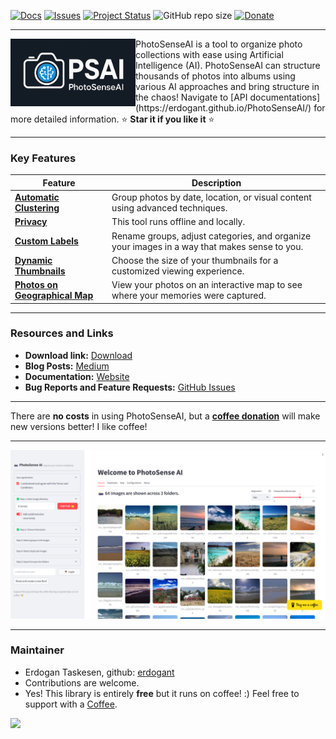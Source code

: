 [![Docs](https://img.shields.io/badge/Sphinx-Docs-Green)](https://erdogant.github.io/PhotoSenseAI/)
[![Issues](https://img.shields.io/github/issues/erdogant/PhotoSenseAI.svg)](https://github.com/erdogant/PhotoSenseAI/issues)
[![Project Status](http://www.repostatus.org/badges/latest/active.svg)](http://www.repostatus.org/#active)
![GitHub repo size](https://img.shields.io/github/repo-size/erdogant/PhotoSenseAI)
[![Donate](https://img.shields.io/badge/Support%20this%20project-grey.svg?logo=github%20sponsors)](https://erdogant.github.io/PhotoSenseAI/pages/html/Documentation.html#)

---

<div>
<a href="https://erdogant.github.io/bnlearn/"><img src="https://github.com/erdogant/PhotoSenseAI/blob/main/docs/figs/logo.png" width="200" align="left" /></a>
PhotoSenseAI is a tool to organize photo collections with ease using Artificial Intelligence (AI).
PhotoSenseAI can structure thousands of photos into albums using various AI approaches and bring structure in the chaos! Navigate to [API documentations](https://erdogant.github.io/PhotoSenseAI/) for more detailed information. ⭐️ <b>Star it if you like it</b> ⭐️
</div>

---

### Key Features

| Feature | Description |
|--------|-------------|
| [**Automatic Clustering**](https://erdogant.github.io/bnlearn/pages/html/Structure%20learning.html) | Group photos by date, location, or visual content using advanced techniques. |
| [**Privacy**](https://erdogant.github.io/bnlearn/pages/html/Parameter%20learning.html) | This tool runs offline and locally. |
| [**Custom Labels**](https://pgmpy.org/examples/Causal%20Inference.html) |Rename groups, adjust categories, and organize your images in a way that makes sense to you. |
| [**Dynamic Thumbnails**](https://erdogant.github.io/bnlearn/pages/html/Sampling.html) | Choose the size of your thumbnails for a customized viewing experience. |
| [**Photos on Geographical Map**](https://erdogant.github.io/bnlearn/pages/html/Sampling.html) | View your photos on an interactive map to see where your memories were captured. |

---

### Resources and Links
- **Download link:** [Download](https://erdogant.github.io/PhotoSenseAI/pages/html/Download.html)
- **Blog Posts:** [Medium](https://erdogant.medium.com/)
- **Documentation:** [Website](https://erdogant.github.io/PhotoSenseAI)
- **Bug Reports and Feature Requests:** [GitHub Issues](https://github.com/erdogant/PhotoSenseAI/issues)

---

There are **no costs** in using PhotoSenseAI, but a <a href="https://erdogant.github.io/donate/?currency=USD&amount=5">**coffee donation**</a> will make new versions better! I like coffee!

---

![PhotoSense Main](https://github.com/erdogant/PhotoSenseAI/blob/main/docs/figs/photosense_main.png)

---

### Maintainer
* Erdogan Taskesen, github: [erdogant](https://github.com/erdogant)
* Contributions are welcome.
* Yes! This library is entirely **free** but it runs on coffee! :) Feel free to support with a <a href="https://erdogant.github.io/donate/?currency=USD&amount=5">Coffee</a>.

<a href="https://www.buymeacoffee.com/erdogant"><img src="https://img.buymeacoffee.com/button-api/?text=Buy me a coffee&emoji=&slug=erdogant&button_colour=FFDD00&font_colour=000000&font_family=Cookie&outline_colour=000000&coffee_colour=ffffff" /></a>
